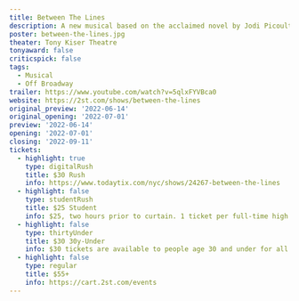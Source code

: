 ```yaml
---
title: Between The Lines
description: A new musical based on the acclaimed novel by Jodi Picoult and Samantha Van Leer.
poster: between-the-lines.jpg
theater: Tony Kiser Theatre
tonyaward: false
criticspick: false
tags: 
  - Musical
  - Off Broadway
trailer: https://www.youtube.com/watch?v=5qlxFYVBca0
website: https://2st.com/shows/between-the-lines
original_preview: '2022-06-14'
original_opening: '2022-07-01'
preview: '2022-06-14'
opening: '2022-07-01'
closing: '2022-09-11'
tickets:
  - highlight: true
    type: digitalRush
    title: $30 Rush
    info: https://www.todaytix.com/nyc/shows/24267-between-the-lines
  - highlight: false
    type: studentRush
    title: $25 Student
    info: $25, two hours prior to curtain. 1 ticket per full-time high school or college student ID.
  - highlight: false
    type: thirtyUnder
    title: $30 30y-Under
    info: $30 tickets are available to people age 30 and under for all Second Stage productions! Simply use promo code 30UNDER30 to access tickets.
  - highlight: false
    type: regular
    title: $55+
    info: https://cart.2st.com/events
---
```

